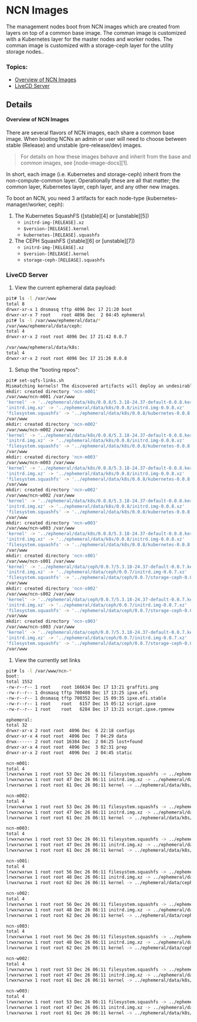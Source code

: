 # NCN Images

The management nodes boot from NCN images which are created from layers on top of a common base image.
The comman image is customized with a Kubernetes layer for the master nodes and worker nodes.
The comman image is customized with a storage-ceph layer for the utility storage nodes..

### Topics:

   * [Overview of NCN Images](#overview_ncn_images)
   * [LiveCD Server](#livecd_server)

## Details

<a name="overview_of_ncn_images"></a>
#### Overview of NCN Images

There are several flavors of NCN images, each share a common base image. When booting NCNs an admin or user will need to choose between
stable (Release) and unstable (pre-release/dev) images.

> For details on how these images behave and inherit from the base and common images, see [node-image-docs][1].

In short, each image (i.e. Kubernetes and storage-ceph) inherit from the non-compute-common layer. Operationally these are all
that matter; the common layer, Kubernetes layer, ceph layer, and any other new images.

To boot an NCN, you need 3 artifacts for each node-type (kubernetes-manager/worker, ceph):

1. The Kubernetes SquashFS ([stable][4] or [unstable][5])
    - `initrd-img-[RELEASE].xz`
    - `$version-[RELEASE].kernel`
    - `kubernetes-[RELEASE].squashfs`
2. The CEPH SquashFS ([stable][6] or [unstable][7])
    - `initrd-img-[RELEASE].xz`
    - `$version-[RELEASE].kernel`
    - `storage-ceph-[RELEASE].squashfs`

<a name="livecd_server"></a>
### LiveCD Server

1. View the current ephemeral data payload:

```bash
pit# ls -l /var/www
total 8
drwxr-xr-x 1 dnsmasq tftp 4096 Dec 17 21:20 boot
drwxr-xr-x 7 root    root 4096 Dec  2 04:45 ephemeral
pit# ls -l /var/www/ephemeral/data/*
/var/www/ephemeral/data/ceph:
total 4
drwxr-xr-x 2 root root 4096 Dec 17 21:42 0.0.7

/var/www/ephemeral/data/k8s:
total 4
drwxr-xr-x 2 root root 4096 Dec 17 21:26 0.0.8
```

1. Setup the "booting repos":

```bash
pit# set-sqfs-links.sh
Mismatching kernels! The discovered artifacts will deploy an undesirable stack.
mkdir: created directory 'ncn-m001'
/var/www/ncn-m001 /var/www
'kernel' -> '../ephemeral/data/k8s/0.0.8/5.3.18-24.37-default-0.0.8.kernel'
'initrd.img.xz' -> '../ephemeral/data/k8s/0.0.8/initrd.img-0.0.8.xz'
'filesystem.squashfs' -> '../ephemeral/data/k8s/0.0.8/kubernetes-0.0.8.squashfs'
/var/www
mkdir: created directory 'ncn-m002'
/var/www/ncn-m002 /var/www
'kernel' -> '../ephemeral/data/k8s/0.0.8/5.3.18-24.37-default-0.0.8.kernel'
'initrd.img.xz' -> '../ephemeral/data/k8s/0.0.8/initrd.img-0.0.8.xz'
'filesystem.squashfs' -> '../ephemeral/data/k8s/0.0.8/kubernetes-0.0.8.squashfs'
/var/www
mkdir: created directory 'ncn-m003'
/var/www/ncn-m003 /var/www
'kernel' -> '../ephemeral/data/k8s/0.0.8/5.3.18-24.37-default-0.0.8.kernel'
'initrd.img.xz' -> '../ephemeral/data/k8s/0.0.8/initrd.img-0.0.8.xz'
'filesystem.squashfs' -> '../ephemeral/data/k8s/0.0.8/kubernetes-0.0.8.squashfs'
/var/www
mkdir: created directory 'ncn-w002'
/var/www/ncn-w002 /var/www
'kernel' -> '../ephemeral/data/k8s/0.0.8/5.3.18-24.37-default-0.0.8.kernel'
'initrd.img.xz' -> '../ephemeral/data/k8s/0.0.8/initrd.img-0.0.8.xz'
'filesystem.squashfs' -> '../ephemeral/data/k8s/0.0.8/kubernetes-0.0.8.squashfs'
/var/www
mkdir: created directory 'ncn-w003'
/var/www/ncn-w003 /var/www
'kernel' -> '../ephemeral/data/k8s/0.0.8/5.3.18-24.37-default-0.0.8.kernel'
'initrd.img.xz' -> '../ephemeral/data/k8s/0.0.8/initrd.img-0.0.8.xz'
'filesystem.squashfs' -> '../ephemeral/data/k8s/0.0.8/kubernetes-0.0.8.squashfs'
/var/www
mkdir: created directory 'ncn-s001'
/var/www/ncn-s001 /var/www
'kernel' -> '../ephemeral/data/ceph/0.0.7/5.3.18-24.37-default-0.0.7.kernel'
'initrd.img.xz' -> '../ephemeral/data/ceph/0.0.7/initrd.img-0.0.7.xz'
'filesystem.squashfs' -> '../ephemeral/data/ceph/0.0.7/storage-ceph-0.0.7.squashfs'
/var/www
mkdir: created directory 'ncn-s002'
/var/www/ncn-s002 /var/www
'kernel' -> '../ephemeral/data/ceph/0.0.7/5.3.18-24.37-default-0.0.7.kernel'
'initrd.img.xz' -> '../ephemeral/data/ceph/0.0.7/initrd.img-0.0.7.xz'
'filesystem.squashfs' -> '../ephemeral/data/ceph/0.0.7/storage-ceph-0.0.7.squashfs'
/var/www
mkdir: created directory 'ncn-s003'
/var/www/ncn-s003 /var/www
'kernel' -> '../ephemeral/data/ceph/0.0.7/5.3.18-24.37-default-0.0.7.kernel'
'initrd.img.xz' -> '../ephemeral/data/ceph/0.0.7/initrd.img-0.0.7.xz'
'filesystem.squashfs' -> '../ephemeral/data/ceph/0.0.7/storage-ceph-0.0.7.squashfs'
/var/www
```

1. View the currently set links

```bash
pit# ls -l /var/www/ncn-*
boot:
total 1552
-rw-r--r-- 1 root    root 166634 Dec 17 13:21 graffiti.png
-rw-r--r-- 1 dnsmasq tftp 700480 Dec 17 13:25 ipxe.efi
-rw-r--r-- 1 dnsmasq tftp 700352 Dec 15 09:35 ipxe.efi.stable
-rw-r--r-- 1 root    root   6157 Dec 15 05:12 script.ipxe
-rw-r--r-- 1 root    root   6284 Dec 17 13:21 script.ipxe.rpmnew

ephemeral:
total 32
drwxr-xr-x 2 root root  4096 Dec  6 22:18 configs
drwxr-xr-x 4 root root  4096 Dec  7 04:29 data
drwx------ 2 root root 16384 Dec  2 04:25 lost+found
drwxr-xr-x 4 root root  4096 Dec  3 02:31 prep
drwxr-xr-x 2 root root  4096 Dec  2 04:45 static

ncn-m001:
total 4
lrwxrwxrwx 1 root root 53 Dec 26 06:11 filesystem.squashfs -> ../ephemeral/data/k8s/0.0.8/kubernetes-0.0.8.squashfs
lrwxrwxrwx 1 root root 47 Dec 26 06:11 initrd.img.xz -> ../ephemeral/data/k8s/0.0.8/initrd.img-0.0.8.xz
lrwxrwxrwx 1 root root 61 Dec 26 06:11 kernel -> ../ephemeral/data/k8s/0.0.8/5.3.18-24.37-default-0.0.8.kernel

ncn-m002:
total 4
lrwxrwxrwx 1 root root 53 Dec 26 06:11 filesystem.squashfs -> ../ephemeral/data/k8s/0.0.8/kubernetes-0.0.8.squashfs
lrwxrwxrwx 1 root root 47 Dec 26 06:11 initrd.img.xz -> ../ephemeral/data/k8s/0.0.8/initrd.img-0.0.8.xz
lrwxrwxrwx 1 root root 61 Dec 26 06:11 kernel -> ../ephemeral/data/k8s/0.0.8/5.3.18-24.37-default-0.0.8.kernel

ncn-m003:
total 4
lrwxrwxrwx 1 root root 53 Dec 26 06:11 filesystem.squashfs -> ../ephemeral/data/k8s/0.0.8/kubernetes-0.0.8.squashfs
lrwxrwxrwx 1 root root 47 Dec 26 06:11 initrd.img.xz -> ../ephemeral/data/k8s/0.0.8/initrd.img-0.0.8.xz
lrwxrwxrwx 1 root root 61 Dec 26 06:11 kernel -> ../ephemeral/data/k8s/0.0.8/5.3.18-24.37-default-0.0.8.kernel

ncn-s001:
total 4
lrwxrwxrwx 1 root root 56 Dec 26 06:11 filesystem.squashfs -> ../ephemeral/data/ceph/0.0.7/storage-ceph-0.0.7.squashfs
lrwxrwxrwx 1 root root 48 Dec 26 06:11 initrd.img.xz -> ../ephemeral/data/ceph/0.0.7/initrd.img-0.0.7.xz
lrwxrwxrwx 1 root root 62 Dec 26 06:11 kernel -> ../ephemeral/data/ceph/0.0.7/5.3.18-24.37-default-0.0.7.kernel

ncn-s002:
total 4
lrwxrwxrwx 1 root root 56 Dec 26 06:11 filesystem.squashfs -> ../ephemeral/data/ceph/0.0.7/storage-ceph-0.0.7.squashfs
lrwxrwxrwx 1 root root 48 Dec 26 06:11 initrd.img.xz -> ../ephemeral/data/ceph/0.0.7/initrd.img-0.0.7.xz
lrwxrwxrwx 1 root root 62 Dec 26 06:11 kernel -> ../ephemeral/data/ceph/0.0.7/5.3.18-24.37-default-0.0.7.kernel

ncn-s003:
total 4
lrwxrwxrwx 1 root root 56 Dec 26 06:11 filesystem.squashfs -> ../ephemeral/data/ceph/0.0.7/storage-ceph-0.0.7.squashfs
lrwxrwxrwx 1 root root 48 Dec 26 06:11 initrd.img.xz -> ../ephemeral/data/ceph/0.0.7/initrd.img-0.0.7.xz
lrwxrwxrwx 1 root root 62 Dec 26 06:11 kernel -> ../ephemeral/data/ceph/0.0.7/5.3.18-24.37-default-0.0.7.kernel

ncn-w002:
total 4
lrwxrwxrwx 1 root root 53 Dec 26 06:11 filesystem.squashfs -> ../ephemeral/data/k8s/0.0.8/kubernetes-0.0.8.squashfs
lrwxrwxrwx 1 root root 47 Dec 26 06:11 initrd.img.xz -> ../ephemeral/data/k8s/0.0.8/initrd.img-0.0.8.xz
lrwxrwxrwx 1 root root 61 Dec 26 06:11 kernel -> ../ephemeral/data/k8s/0.0.8/5.3.18-24.37-default-0.0.8.kernel

ncn-w003:
total 4
lrwxrwxrwx 1 root root 53 Dec 26 06:11 filesystem.squashfs -> ../ephemeral/data/k8s/0.0.8/kubernetes-0.0.8.squashfs
lrwxrwxrwx 1 root root 47 Dec 26 06:11 initrd.img.xz -> ../ephemeral/data/k8s/0.0.8/initrd.img-0.0.8.xz
lrwxrwxrwx 1 root root 61 Dec 26 06:11 kernel -> ../ephemeral/data/k8s/0.0.8/5.3.18-24.37-default-0.0.8.kernel
```
